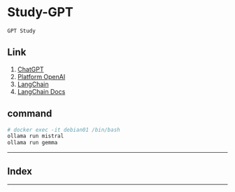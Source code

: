 # Study-GPT
```
GPT Study
```

## Link
1. [ChatGPT](https://chat.openai.com/auth/login)
2. [Platform OpenAI](https://platform.openai.com)
3. [LangChain](https://www.langchain.com/)
3. [LangChain Docs](https://python.langchain.com/docs/get_started/introduction)

## command
```bash
# docker exec -it debian01 /bin/bash
ollama run mistral
ollama run gemma
```

---

## Index

---

# 
